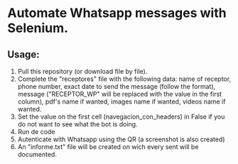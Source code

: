 # Automate Whatsapp messages with Selenium.

## Usage:
1. Pull this repository (or download file by file).
2. Complete the "receptores" file with the following data: name of receptor, phone number, exact date to send the message (follow the format), message ("RECEPTOR_WP" will be replaced with the value in the first column), pdf's name if wanted, images name if wanted, videos name if wanted.
3. Set the value on the first cell (navegacion_con_headers) in False if you do not want to see what the bot is doing.
4. Run de code
5. Autenticate with Whatsapp using the QR (a screenshot is also created)
6. An "informe.txt" file will be created on wich every sent will be documented.
